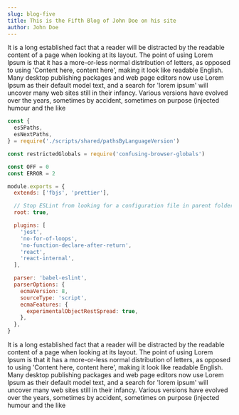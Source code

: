 ```yaml
---
slug: blog-five
title: This is the Fifth Blog of John Doe on his site
author: John Doe
---
```


It is a long established fact that a reader will be distracted by the readable content of a page when looking at its layout. The point of using Lorem Ipsum is that it has a more-or-less normal distribution of letters, as opposed to using 'Content here, content here', making it look like readable English. Many desktop publishing packages and web page editors now use Lorem Ipsum as their default model text, and a search for 'lorem ipsum' will uncover many web sites still in their infancy. Various versions have evolved over the years, sometimes by accident, sometimes on purpose (injected humour and the like

```js
const {
  es5Paths,
  esNextPaths,
} = require('./scripts/shared/pathsByLanguageVersion')

const restrictedGlobals = require('confusing-browser-globals')

const OFF = 0
const ERROR = 2

module.exports = {
  extends: ['fbjs', 'prettier'],

  // Stop ESLint from looking for a configuration file in parent folders
  root: true,

  plugins: [
    'jest',
    'no-for-of-loops',
    'no-function-declare-after-return',
    'react',
    'react-internal',
  ],

  parser: 'babel-eslint',
  parserOptions: {
    ecmaVersion: 8,
    sourceType: 'script',
    ecmaFeatures: {
      experimentalObjectRestSpread: true,
    },
  },
}
```

It is a long established fact that a reader will be distracted by the readable content of a page when looking at its layout. The point of using Lorem Ipsum is that it has a more-or-less normal distribution of letters, as opposed to using 'Content here, content here', making it look like readable English. Many desktop publishing packages and web page editors now use Lorem Ipsum as their default model text, and a search for 'lorem ipsum' will uncover many web sites still in their infancy. Various versions have evolved over the years, sometimes by accident, sometimes on purpose (injected humour and the like
